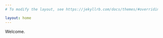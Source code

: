 ```yaml
---
# To modify the layout, see https://jekyllrb.com/docs/themes/#overriding-theme-defaults

layout: home
---
```

Welcome.
